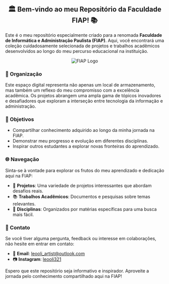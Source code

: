 <div align="center">

## 🏛️ Bem-vindo ao meu Repositório da Faculdade FIAP! 📚

</div>

Este é o meu repositório especialmente criado para a renomada **Faculdade de Informática e Administração Paulista (FIAP)**. Aqui, você encontrará uma coleção cuidadosamente selecionada de projetos e trabalhos acadêmicos desenvolvidos ao longo do meu percurso educacional na instituição.

<div align="center">

![FIAP Logo](https://upload.wikimedia.org/wikipedia/commons/d/d4/Fiap-logo-novo.jpg) <!-- Substitua pelo link da imagem da logo da FIAP -->

</div>

### 📂 Organização

Este espaço digital representa não apenas um local de armazenamento, mas também um reflexo do meu compromisso com a excelência acadêmica. Os projetos abrangem uma ampla gama de tópicos inovadores e desafiadores que exploram a interseção entre tecnologia da informação e administração.

### 🚀 Objetivos

- Compartilhar conhecimento adquirido ao longo da minha jornada na FIAP.
- Demonstrar meu progresso e evolução em diferentes disciplinas.
- Inspirar outros estudantes a explorar novas fronteiras do aprendizado.

### 🌐 Navegação

Sinta-se à vontade para explorar os frutos do meu aprendizado e dedicação aqui na FIAP:

- 📁 **Projetos**: Uma variedade de projetos interessantes que abordam desafios reais.
- 📚 **Trabalhos Acadêmicos**: Documentos e pesquisas sobre temas relevantes.
- 📅 **Disciplinas**: Organizados por matérias específicas para uma busca mais fácil.

### 📝 Contato

Se você tiver alguma pergunta, feedback ou interesse em colaborações, não hesite em entrar em contato:

- 📧 **Email**: leooli_artist@outlook.com
- 📷 **Instagram**: [leooli321](https://www.instagram.com/leooli321/)

Espero que este repositório seja informativo e inspirador. Aproveite a jornada pelo conhecimento compartilhado aqui na FIAP!
